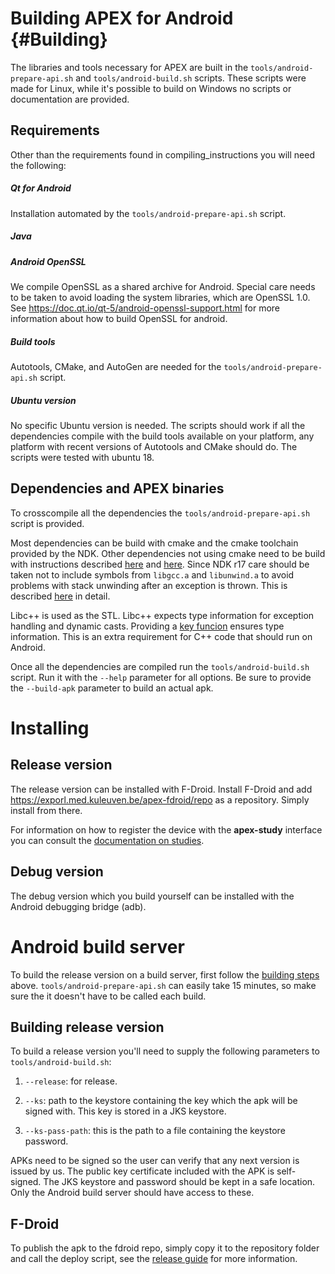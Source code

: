 Building APEX for Android {#Building}
=====================================

The libraries and tools necessary for APEX are built in the
`tools/android-prepare-api.sh` and `tools/android-build.sh` scripts. These
scripts were made for Linux, while it's possible to build on Windows no scripts
or documentation are provided.

Requirements
------------

Other than the requirements found in compiling_instructions you will need the
following:

##### Qt for Android

Installation automated by the `tools/android-prepare-api.sh` script.

##### Java

##### Android OpenSSL

We compile OpenSSL as a shared archive for Android. Special care needs to be taken to avoid loading the system libraries, which are OpenSSL 1.0. See <https://doc.qt.io/qt-5/android-openssl-support.html> for more information about how to build OpenSSL for android.

##### Build tools

Autotools, CMake, and AutoGen are needed for the `tools/android-prepare-api.sh` script.

##### Ubuntu version

No specific Ubuntu version is needed. The scripts should work if all the
dependencies compile with the build tools available on your platform, any
platform with recent versions of Autotools and CMake should do. The scripts were
tested with ubuntu 18.

Dependencies and APEX binaries
------------------------------

To crosscompile all the dependencies the `tools/android-prepare-api.sh` script
is provided.

Most dependencies can be build with cmake and the cmake toolchain provided by the NDK. Other dependencies not using cmake need to be build with instructions described [here](https://developer.android.com/ndk/guides/other_build_systems) and [here](https://android.googlesource.com/platform/ndk/+/HEAD/docs/BuildSystemMaintainers.md). Since NDK r17 care should be taken not to include symbols from `libgcc.a` and `libunwind.a` to avoid problems with stack unwinding after an exception is thrown. This is described [here](https://android.googlesource.com/platform/ndk/+/HEAD/docs/BuildSystemMaintainers.md#unwinding) in detail.

Libc++ is used as the STL. Libc++ expects type information for exception handling and dynamic casts. Providing a [key funcion](http://itanium-cxx-abi.github.io/cxx-abi/abi.html#vague-vtable) ensures type information. This is an extra requirement for C++ code that should run on Android.

Once all the dependencies are compiled run the `tools/android-build.sh`
script. Run it with the `--help` parameter for all options. Be sure to
provide the `--build-apk` parameter to build an actual apk.

Installing
==========

Release version
---------------

The release version can be installed with F-Droid. Install F-Droid and add
https://exporl.med.kuleuven.be/apex-fdroid/repo as a repository. Simply install
from there.

For information on how to register the device with the **apex-study** interface
you can consult the [documentation on studies](../../studies/index.md).

Debug version
-------------

The debug version which you build yourself can be installed with the Android
debugging bridge (adb).

Android build server
====================

To build the release version on a build server, first follow the [building
steps](#Building) above. `tools/android-prepare-api.sh` can easily take 15
minutes, so make sure the it doesn't have to be called each build.

Building release version
------------------------

To build a release version you'll need to supply the following parameters to
`tools/android-build.sh`:

1. `--release`: for release.

2. `--ks`: path to the keystore containing the key which the apk will be signed
   with. This key is stored in a JKS keystore.

3. `--ks-pass-path`: this is the path to a file containing the keystore password.

APKs need to be signed so the user can verify that any next version is issued by
us. The public key certificate included with the APK is self-signed. The JKS
keystore and password should be kept in a safe location. Only the Android build
server should have access to these.

F-Droid
-------

To publish the apk to the fdroid repo, simply copy it to the repository folder
and call the deploy script, see the [release
guide](apex-release-guide.md) for more information.
